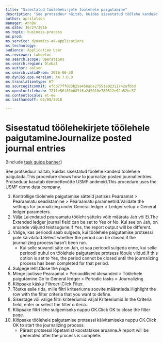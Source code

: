 ```yaml
--- 
title: "Sisestatud töölehekirjete töölehele paigutamine"
description: "See protseduur näitab, kuidas sisestatud töölehe kandeid töölehele paigutada."
author: aprilolson
manager: AnnBe
ms.date: 10/24/2016
ms.topic: business-process
ms.prod: 
ms.service: dynamics-ax-applications
ms.technology: 
audience: Application User
ms.reviewer: twheeloc
ms.search.scope: Operations
ms.search.region: Global
ms.author: aolson
ms.search.validFrom: 2016-06-30
ms.dyn365.ops.version: AX 7.0.0
ms.translationtype: HT
ms.sourcegitcommit: efcb77ff883b29a4bbaba27551e02311742afbbd
ms.openlocfilehash: 7211e56f80b085f6a245010e780512e92a52bc57
ms.contentlocale: et-ee
ms.lasthandoff: 05/08/2018

---
```

# <a name="journalize-posted-journal-entries"></a><span data-ttu-id="96da4-103">Sisestatud töölehekirjete töölehele paigutamine</span><span class="sxs-lookup"><span data-stu-id="96da4-103">Journalize posted journal entries</span></span>

[!include [task guide banner](../../includes/task-guide-banner.md)]

<span data-ttu-id="96da4-104">See protseduur näitab, kuidas sisestatud töölehe kandeid töölehele paigutada.</span><span class="sxs-lookup"><span data-stu-id="96da4-104">This procedure shows how to journalize posted journal entries.</span></span> <span data-ttu-id="96da4-105">Protseduur kasutab demoettevõtte USMF andmeid.</span><span class="sxs-lookup"><span data-stu-id="96da4-105">This procedure uses the USMF demo data company.</span></span>

1. <span data-ttu-id="96da4-106">Kontrollige töölehele paigutamise sätteid jaotises Pearaamat > Pearaamatu seadistamine > Pearaamatu parameetrid.</span><span class="sxs-lookup"><span data-stu-id="96da4-106">Validate the settings for journalizing under General ledger > Ledger setup > General ledger parameters.</span></span>
2. <span data-ttu-id="96da4-107">Välja Laiendatud pearaamatu tööleht sätteks võib määrata Jah või Ei.</span><span class="sxs-lookup"><span data-stu-id="96da4-107">The Extended ledger journal field can be set to Yes or No.</span></span> <span data-ttu-id="96da4-108">Kui see on Jah, on aruande väljund teistsugune.</span><span class="sxs-lookup"><span data-stu-id="96da4-108">If Yes, the report output will be different.</span></span>
3. <span data-ttu-id="96da4-109">Valige, kas perioodi saab sulgeda, kui töölehele paigutamise protsessi pole käivitatud.</span><span class="sxs-lookup"><span data-stu-id="96da4-109">Select whether the period can be closed if the journalizing process hasn't been run.</span></span>
    * <span data-ttu-id="96da4-110">Kui selle suvandi säte on Jah, ei saa perioodi sulgeda enne, kui selle perioodi puhul on töölehele paigutamise protsess lõpule viidud.</span><span class="sxs-lookup"><span data-stu-id="96da4-110">If this option is set to Yes, the period cannot be closed until the journalizing process has been completed for that period.</span></span>  
4. <span data-ttu-id="96da4-111">Sulgege leht.</span><span class="sxs-lookup"><span data-stu-id="96da4-111">Close the page.</span></span>
5. <span data-ttu-id="96da4-112">Minge jaotisse Pearaamat > Perioodilised ülesanded > Töölehele paigutamine.</span><span class="sxs-lookup"><span data-stu-id="96da4-112">Go to General ledger > Periodic tasks > Journalizing.</span></span>
6. <span data-ttu-id="96da4-113">Klõpsake käsku Filtreeri.</span><span class="sxs-lookup"><span data-stu-id="96da4-113">Click Filter.</span></span>
7. <span data-ttu-id="96da4-114">Tõstke esile rida, mille filtri kriteeriume soovite määratleda.</span><span class="sxs-lookup"><span data-stu-id="96da4-114">Highlight the row with the filter criteria that you want to define.</span></span>
8. <span data-ttu-id="96da4-115">Sisestage või valige filtri kriteeriumid väljal Kriteeriumid.</span><span class="sxs-lookup"><span data-stu-id="96da4-115">In the Criteria field, enter or select the filter criteria..</span></span>
9. <span data-ttu-id="96da4-116">Klõpsake filtri lehe sulgemiseks nuppu OK.</span><span class="sxs-lookup"><span data-stu-id="96da4-116">Click OK to close the filter page.</span></span>
10. <span data-ttu-id="96da4-117">Klõpsake töölehele paigutamise protsessi käivitamiseks nuppu OK.</span><span class="sxs-lookup"><span data-stu-id="96da4-117">Click OK to start the journalizing process.</span></span>
    * <span data-ttu-id="96da4-118">Pärast protsessi lõpetamist koostatakse aruanne.</span><span class="sxs-lookup"><span data-stu-id="96da4-118">A report will be generated after the process is complete.</span></span>  


